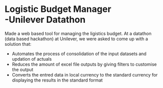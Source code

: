 # Logistic Budget Manager </br>-Unilever Datathon

Made a web based tool for managing the ligistics budget. At a datathon (data based hackathon) at Unilever, we were asked to come up with a solution that:
* Automates the process of consolidation of the input datasets and updation of actuals
* Reduces the amount of excel file outputs by giving filters to customise the output
* Converts the entred data in local currency to the standard currency for displaying the results in the standard format

